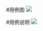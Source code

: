 
#用例图
![](https://github.com/wk09143787/MIS/blob/master/zuoye4%E5%9B%BE.png)

#用例说明
![](https://github.com/wk09143787/MIS/blob/master/zuoye4%E8%A1%A8.png)
